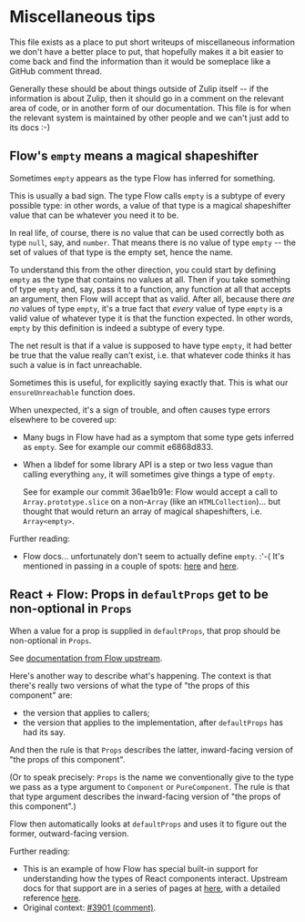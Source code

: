 # Miscellaneous tips

This file exists as a place to put short writeups of miscellaneous
information we don't have a better place to put, that hopefully makes
it a bit easier to come back and find the information than it would be
someplace like a GitHub comment thread.

Generally these should be about things outside of Zulip itself -- if
the information is about Zulip, then it should go in a comment on the
relevant area of code, or in another form of our documentation.  This
file is for when the relevant system is maintained by other people and
we can't just add to its docs :-)


## Flow's `empty` means a magical shapeshifter

Sometimes `empty` appears as the type Flow has inferred for something.

This is usually a bad sign.  The type Flow calls `empty` is a subtype
of every possible type: in other words, a value of that type is a
magical shapeshifter value that can be whatever you need it to be.

In real life, of course, there is no value that can be used correctly
both as type `null`, say, and `number`.  That means there is no value
of type `empty` -- the set of values of that type is the empty set,
hence the name.

To understand this from the other direction, you could start by
defining `empty` as the type that contains no values at all.  Then if
you take something of type `empty` and, say, pass it to a function,
any function at all that accepts an argument, then Flow will accept
that as valid.  After all, because there *are no* values of type
`empty`, it's a true fact that *every* value of type `empty` is a
valid value of whatever type it is that the function expected.  In
other words, `empty` by this definition is indeed a subtype of every
type.

The net result is that if a value is supposed to have type `empty`, it
had better be true that the value really can't exist, i.e. that
whatever code thinks it has such a value is in fact unreachable.

Sometimes this is useful, for explicitly saying exactly that.  This is
what our `ensureUnreachable` function does.

When unexpected, it's a sign of trouble, and often causes type errors
elsewhere to be covered up:

* Many bugs in Flow have had as a symptom that some type gets inferred
  as `empty`.  See for example our commit e6868d833.

* When a libdef for some library API is a step or two less vague than
  calling everything `any`, it will sometimes give things a type of
  `empty`.

  See for example our commit 36ae1b91e: Flow would accept a call to
  `Array.prototype.slice` on a non-`Array` (like an
  `HTMLCollection`)... but thought that would return an array of
  magical shapeshifters, i.e. `Array<empty>`.

Further reading:
* Flow docs... unfortunately don't seem to actually define
  `empty`. :'-( It's mentioned in passing in a couple of spots:
  [here](https://flow.org/en/docs/cli/coverage/#design-space-) and
  [here](https://flow.org/en/docs/react/redux/#typing-redux-reducers-).


## React + Flow: Props in `defaultProps` get to be non-optional in `Props`

When a value for a prop is supplied in `defaultProps`, that prop
should be non-optional in `Props`.

See [documentation from Flow
upstream](https://flow.org/en/docs/react/components/#toc-using-default-props).

Here's another way to describe what's happening.  The context is that
there's really two versions of what the type of "the props of this
component" are:

* the version that applies to callers;
* the version that applies to the implementation, after `defaultProps`
  has had its say.

And then the rule is that `Props` describes the latter, inward-facing
version of "the props of this component".

(Or to speak precisely: `Props` is the name we conventionally give to
the type we pass as a type argument to `Component` or `PureComponent`.
The rule is that that type argument describes the inward-facing
version of "the props of this component".)

Flow then automatically looks at `defaultProps` and uses it to figure
out the former, outward-facing version.

Further reading:
* This is an example of how Flow has special built-in support for
  understanding how the types of React components interact.  Upstream
  docs for that support are in a series of pages at
  [here](https://flow.org/en/docs/react/), with a detailed reference
  [here](https://flow.org/en/docs/react/types/).
* Original context: [#3901
  (comment)](https://github.com/zulip/zulip-mobile/pull/3901#discussion_r388019316).
